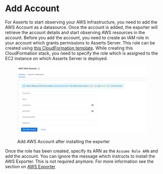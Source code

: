 # Add Account

For Asserts to start observing your AWS Infrastructure, you need to add the AWS Account as a datasource. Once the account is added, the exporter will retrieve the account details and start observing AWS resources in the account. Before you add the account, you need to create an IAM role in your account which grants permissions to Asserts Server. This role can be created using [this CloudFormation template](https://s3.us-west-2.amazonaws.com/downloads.asserts.ai/aws-integration/ecs/v3/iam-role-with-trust-relationship.yaml). While creating this CloudFormation stack, you need to specify the role which is assigned to the EC2 instance on which Asserts Server is deployed.

<figure><img src="../../../.gitbook/assets/image (1) (1).png" alt=""><figcaption><p>Add AWS Account after installing the exporter</p></figcaption></figure>

Once the role has been created, specify its ARN as the `Assume Role ARN` and add the account. You can ignore the message which instructs to install the AWS Exporter. This is not required anymore. For more information see the section on [AWS Exporter](../aws-cloudwatch/aws-exporter.md)&#x20;

